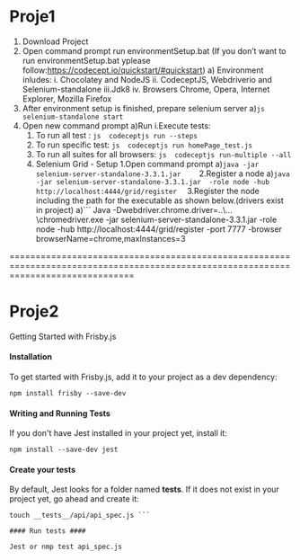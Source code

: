 
# Proje1 #

1. Download Project
2. Open command prompt run environmentSetup.bat (If you don’t want to run environmentSetup.bat yplease follow:https://codecept.io/quickstart/#quickstart)
  a) Environment inludes:
     i. Chocolatey and NodeJS
     ii. CodeceptJS, Webdriverio and Selenium-standalone
     iii.Jdk8
     iv. Browsers Chrome, Opera, Internet Explorer, Mozilla Firefox
3. After environment setup is finished, prepare selenium server 
  a)```js selenium-standalone start ```
4. Open new command prompt
  a)Run 
    i.Execute tests:
      1. To run all test : ```js  codeceptjs run --steps     ```
      2. To run specific test: ```js  codeceptjs run homePage_test.js     ```
      3. To run all suites for all browsers: ```js  codeceptjs run-multiple --all  ```
      4. Selenium Grid - Setup
          1.Open command prompt 
              a)``` java -jar selenium-server-standalone-3.3.1.jar     ```
          2.Register a node
              a)``` java -jar selenium-server-standalone-3.3.1.jar  -role node -hub http://localhost:4444/grid/register   ```
          3.Register the node including the path for the executable as shown below.(drivers exist in project)
              a)``` Java  -Dwebdriver.chrome.driver=..\…\chromedriver.exe -jar selenium-server-standalone-3.3.1.jar -role node -hub                         http://localhost:4444/grid/register -port 7777 -browser browserName=chrome,maxInstances=3

====================================================================================================================================

# Proje2 #

Getting Started with Frisby.js

#### Installation ####

To get started with Frisby.js, add it to your project as a dev dependency:

```npm install frisby --save-dev```

#### Writing and Running Tests ####
If you don't have Jest installed in your project yet, install it:

```npm install --save-dev jest```

#### Create your tests ####
By default, Jest looks for a folder named __tests__. If it does not exist in your project yet, go ahead and create it:
```mkdir -p __tests__/api
touch __tests__/api/api_spec.js ```

#### Run tests ####

Jest or nmp test api_spec.js

